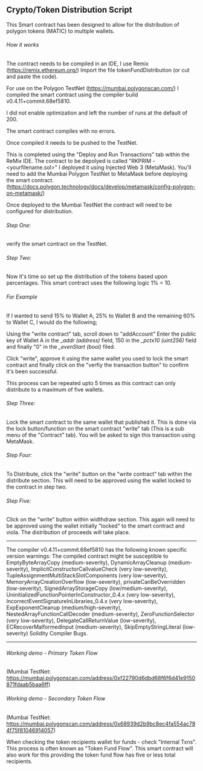 ## Crypto/Token Distribution Script

This Smart contract has been designed to allow for the distribution of polygon tokens 
(MATIC) to multiple wallets.

###### How it works
The contract needs to be compiled in an IDE, I use Remix (https://remix.ethereum.org/)
Import the file tokenFundDistribution (or cut and paste the code).

For use on the Polygon TestNet (https://mumbai.polygonscan.com/) I compiled the smart 
contract using the compiler build v0.4.11+commit.68ef5810.

I did not enable optimization and left the number of runs at the default of 200.

The smart contract compiles with no errors.

Once compiled it needs to be pushed to the TestNet.

This is completed using the "Deploy and Run Transactions" tab within the ReMix IDE.
The contract to be depolyed is called "RKPRIM - <yourfilename.sol>" I deployed it using
Injected Web 3 (MetaMask). You'll need to add the Mumbai Polygon TestNet to MetaMask 
before deploying the smart contract. 
(https://docs.polygon.technology/docs/develop/metamask/config-polygon-on-metamask/)

Once deployed to the Mumbai TestNet the contract will need to be configured for 
distribution.

###### Step One:
verify the smart contract on the TestNet.

###### Step Two:
Now it's time so set up the distribution of the tokens based upon percentages. This
smart contract uses the following logic 1% = 10.

  ###### For Example
  If I wanted to send 15% to Wallet A, 25% to Wallet B and the remaining 60% to 
  Wallet C, I would do the following;
  
  Using the "write contract" tab, scroll down to "addAccount"
  Enter the public key of Wallet A in the *_addr (address)* field,
  150 in the *_pctx10 (uint256)* field and finally "0" in the 
  *_evenStart (bool)* filed.
  
  Click "write", approve it using the same wallet you used to lock the smart contract
  and finally click on the "verfiy the transaction button" to confirm it's been
  successful.
  
This process can be repeated upto 5 times as this contract can only distribute to a 
maximum of five wallets.

###### Step Three:
Lock the smart contract to the same wallet that published it. This is done via the lock
button/function on the smart contract "write" tab (This is a sub menu of the "Contract" tab). You will be asked to sign this 
transaction using MetaMask.

###### Step Four:
To Distribute, click the "write" button on the "write contract" tab within the distribute 
section. This will need to be approved using the wallet locked to the contract in step two.

###### Step Five:
Click on the "write" button within widthdraw section. This again will need to be approved 
using the wallet initially "locked" to the smart contract and viola. The distribution of 
proceeds will take place.

---

The compiler v0.4.11+commit.68ef5810 has the following known specific version warnings:
The compiled contract might be susceptible to EmptyByteArrayCopy (medium-severity), 
DynamicArrayCleanup (medium-severity), 
ImplicitConstructorCallvalueCheck (very low-severity), 
TupleAssignmentMultiStackSlotComponents (very low-severity), MemoryArrayCreationOverflow 
(low-severity), privateCanBeOverridden (low-severity), SignedArrayStorageCopy 
(low/medium-severity), UninitializedFunctionPointerInConstructor_0.4.x 
(very low-severity), IncorrectEventSignatureInLibraries_0.4.x (very low-severity), 
ExpExponentCleanup (medium/high-severity), NestedArrayFunctionCallDecoder 
(medium-severity), ZeroFunctionSelector (very low-severity), DelegateCallReturnValue 
(low-severity), ECRecoverMalformedInput (medium-severity), SkipEmptyStringLiteral 
(low-severity) Solidity Compiler Bugs.

---

###### Working demo - Primary Token Flow
(Mumbai TestNet: https://mumbai.polygonscan.com/address/0xf22790d6dbd68f6f6d41e9150871fdaab5baa6ff)
###### Working demo - Secondary Token Flow
(Mumbai TestNet: https://mumbai.polygonscan.com/address/0x68939d2b9bc8ec4fa554ac784f75f81046914057)

When checking the token recipients wallet for funds - check "Internal Txns".
This process is often known as "Token Fund Flow". This smart contract will 
also work for this providing the token fund flow has five or less total 
recipients.

